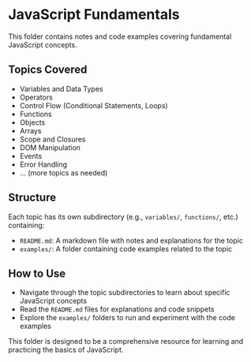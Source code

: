 # JavaScript Fundamentals

This folder contains notes and code examples covering fundamental JavaScript concepts.

## Topics Covered

- Variables and Data Types
- Operators
- Control Flow (Conditional Statements, Loops)
- Functions
- Objects
- Arrays
- Scope and Closures
- DOM Manipulation
- Events
- Error Handling
- ... (more topics as needed)

## Structure

Each topic has its own subdirectory (e.g., `variables/`, `functions/`, etc.) containing:

- `README.md`: A markdown file with notes and explanations for the topic
- `examples/`: A folder containing code examples related to the topic

## How to Use

- Navigate through the topic subdirectories to learn about specific JavaScript concepts
- Read the `README.md` files for explanations and code snippets
- Explore the `examples/` folders to run and experiment with the code examples

This folder is designed to be a comprehensive resource for learning and practicing the basics of JavaScript.

